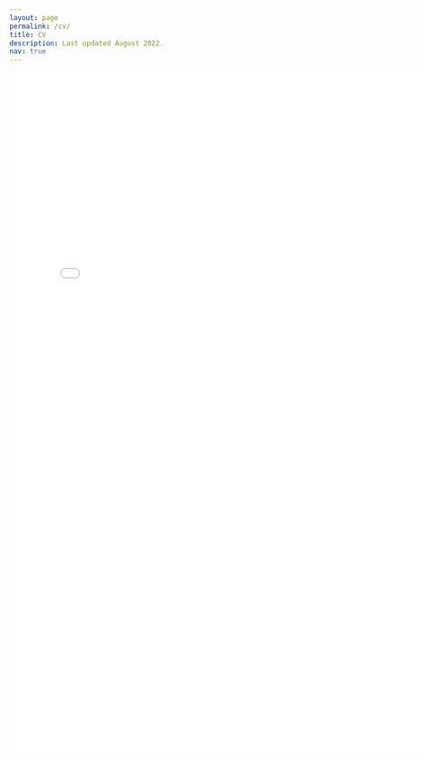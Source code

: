 ```yaml
---
layout: page
permalink: /cv/
title: CV
description: Last updated August 2022.
nav: true
---
```


<embed src="/assets/pdf/HamakiotesCV.pdf" type="application/pdf" width="780" height="1200">
